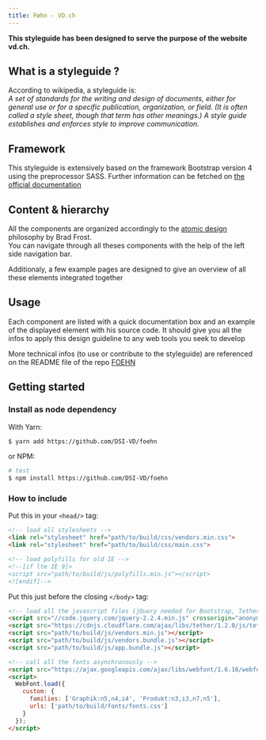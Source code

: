 ```yaml
---
title: Fœhn - VD.ch
---
```

**This styleguide has been designed to serve the purpose of the website vd.ch.**

## What is a styleguide ?

According to wikipedia, a styleguide is:<br>
*A set of standards for the writing and design of documents, either for general use or for a specific publication, organization, or field. (It is often called a style sheet, though that term has other meanings.) A style guide establishes and enforces style to improve communication.*

## Framework

This styleguide is extensively based on the framework Bootstrap version 4 using the preprocessor SASS. Further information can be fetched on [the official documentation](https://v4-alpha.getbootstrap.com/)

## Content & hierarchy

All the components are organized accordingly to the [atomic design](http://atomicdesign.bradfrost.com/) philosophy by Brad Frost.<br>
  You can navigate through all theses components with the help of the left side navigation bar.

Additionaly, a few example pages are designed to give an overview of all these elements integrated together

## Usage

Each component are listed with a quick documentation box and an example of the displayed element with his source code. It should give you all the infos to apply this design guideline to any web tools you seek to develop

More technical infos (to use or contribute to the styleguide) are referenced on the README file of the repo [FOEHN](https://github.com/DSI-VD/foehn)

## Getting started

### Install as node dependency

With Yarn:

```bash
$ yarn add https://github.com/DSI-VD/foehn
```

or NPM:

```bash
# test
$ npm install https://github.com/DSI-VD/foehn
```

### How to include

Put this in your `<head/>` tag:

```html
<!-- load all stylesheets -->
<link rel="stylesheet" href="path/to/build/css/vendors.min.css">
<link rel="stylesheet" href="path/to/build/css/main.css">

<!-- load polyfills for old IE -->
<!--[if lte IE 9]>
<script src="path/to/build/js/polyfills.min.js"></script>
<![endif]-->
```

Put this just before the closing `</body>` tag:

```html
<!-- load all the javascript files (jQuery needed for Bootstrap, TetherJS needed for the Tooltip Bootstrap plugin) -->
<script src="//code.jquery.com/jquery-2.2.4.min.js" crossorigin="anonymous"></script>
<script src="https://cdnjs.cloudflare.com/ajax/libs/tether/1.2.0/js/tether.min.js" integrity="sha384-Plbmg8JY28KFelvJVai01l8WyZzrYWG825m+cZ0eDDS1f7d/js6ikvy1+X+guPIB" crossorigin="anonymous"></script>
<script src="path/to/build/js/vendors.min.js"></script>
<script src="path/to/build/js/vendors.bundle.js"></script>
<script src="path/to/build/js/app.bundle.js"></script>

<!-- call all the fonts asynchronously -->
<script src="https://ajax.googleapis.com/ajax/libs/webfont/1.6.16/webfont.js"> </script>
<script>
  WebFont.load({
    custom: {
      families: ['Graphik:n5,n4,i4', 'Produkt:n3,i3,n7,n5'],
      urls: ['path/to/build/fonts/fonts.css']
    }
  });
</script>
```
